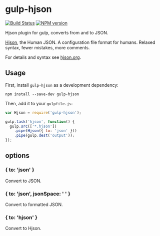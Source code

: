 # gulp-hjson

[![Build Status](https://img.shields.io/travis/laktak/gulp-hjson.svg?style=flat-square)](http://travis-ci.org/laktak/gulp-hjson)
[![NPM version](https://img.shields.io/npm/v/gulp-hjson.svg?style=flat-square)](http://www.npmjs.com/package/gulp-hjson)

Hjson plugin for gulp, converts from and to JSON.

[Hjson](http://hjson.org), the Human JSON. A configuration file format for humans. Relaxed syntax, fewer mistakes, more comments.

For details and syntax see [hjson.org](http://hjson.org).

## Usage

First, install `gulp-hjson` as a development dependency:

```shell
npm install --save-dev gulp-hjson
```

Then, add it to your `gulpfile.js`:

```javascript
var Hjson = require('gulp-hjson');

gulp.task('hjson', function() {
  gulp.src(['*.hjson'])
    .pipe(Hjson({ to: 'json' }))
    .pipe(gulp.dest('output'));
});
```

## options

### { to: 'json' }

Convert to JSON.

### { to: 'json', jsonSpace: '  ' }

Convert to formatted JSON.

### { to: 'hjson' }

Convert to Hjson.

